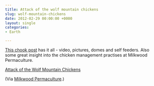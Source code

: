 ```yaml
---
title: Attack of the wolf mountain chickens
slug: wolf-mountain-chickens
date: 2012-02-29 00:00:00 +0000
layout: single
categories: 
- Earth

---
```

[This chook post][milkwood] has it all - video, pictures, domes and self feeders. Also some great insight into the chicken management practises at Milkwood Permaculture.  
  
[Attack of the Wolf Mountain Chickens][milkwood]  
  
(Via [Milkwood Permaculture][milkwood 2].)

[milkwood]: http://milkwood.net/2012/02/18/attack-of-the-wolf-mountain-chickens/
[milkwood 2]: http://milkwood.net/

